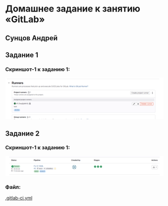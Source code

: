 # Домашнее задание к занятию «GitLab»
## Сунцов Андрей


## Задание 1
### Скриншот-1 к заданию 1:

![Runner](screenshots/runner.png)

## Задание 2
### Скриншот-1 к заданию 1:

![Pipelines](screenshots/pipelines.png)

### Файл: 

[.gitlab-ci.yml](.gitlab-ci.yml)

